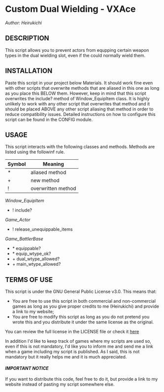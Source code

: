 # Custom Dual Wielding - VXAce
*Author: Heirukichi*



## **DESCRIPTION**
This script allows you to prevent actors from equpping certain weapon types in the dual wielding slot, even if the could normally wield them.



## **INSTALLATION**
Paste this script in your project below Materials. It should work fine even with other scripts that overwrite methods that are aliased in this one as long as you place this BELOW them.
However, keep in mind that this script overwrites the include? method of Window_EquipItem class. It is highly unlikely to work with any other script that overwrites that method and it should be placed ABOVE any other script aliasing that method in order to reduce compatibility issues.
Detailed instructions on how to configure this script can be found in the CONFIG module.



## **USAGE**
This script interacts with the following classes and methods. Methods are listed using the followinf rule.

Symbol | Meaning
-------|--------
\* | aliased method
\+ | new method
! | overwritten method

*Window_EquipItem*
- ! include?

*Game_Actor*
- ! release_unequippable_items

*Game_BattlerBase*
- \* equippable?
- \* equip_wtype_ok?
- \+ dual_wtype_allowed?
- \+ main_wtype_allowed?


## **TERMS OF USE**
This script is under the GNU General Public License v3.0. This means that:
- You are free to use this script in both commercial and non-commercial games as long as you give proper credits to me (Heirukichi) and provide a link to my website;
- You are free to modify this script as long as you do not pretend you wrote this and you distribute it under the same license as the original.

You can review the full license in the LICENSE file or check it [here](https://www.gnu.org/licenses/gpl-3.0.html)

In addition I'd like to keep track of games where my scripts are used so, even if this is not mandatory, I'd like you to inform me and send me a link when a game including my script is published.
As I said, this is not mandatory but it really helps me and it is much appreciated.

#### *IMPORTANT NOTICE*
If you want to distribute this code, feel free to do it, but provide a link to my website instead of pasting my script somewhere else.
